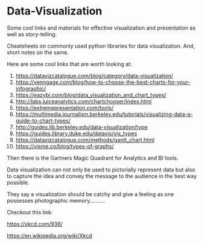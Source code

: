 # Data-Visualization
Some cool links and materials for effective visualization and presentation as well as story-telling.

Cheatsheets on commonly used python libraries for data visualization.
And, short notes on the same.

Here are some cool links that are worth looking at:

1.  https://datavizcatalogue.com/blog/category/data-visualization/
2.  https://venngage.com/blog/how-to-choose-the-best-charts-for-your-infographic/
3.  https://eazybi.com/blog/data_visualization_and_chart_types/
4.  http://labs.juiceanalytics.com/chartchooser/index.html
5.  https://extremepresentation.com/tools/
6.  https://multimedia.journalism.berkeley.edu/tutorials/visualizing-data-a-guide-to-chart-types/
7.  http://guides.lib.berkeley.edu/data-visualization/type
8.  https://guides.library.duke.edu/datavis/vis_types
9.  https://datavizcatalogue.com/methods/gantt_chart.html
10. https://visme.co/blog/types-of-graphs/




Then there is the Gartners Magic Quadrant for Analytics and BI tools.

Data visualization can not only be used to pictorially represent data but also to capture the idea and convey the message 
to the audience in the best way possible. 

They say a visualization should be catchy and give a feeling as one possesses photographic memory..........

Checkout this link:

https://xkcd.com/936/

https://en.wikipedia.org/wiki/Xkcd


